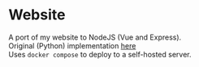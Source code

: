 # Website

A port of my website to NodeJS (Vue and Express).\
Original (Python) implementation [here](https://github.com/squi-ddy/website)\
Uses ```docker compose``` to deploy to a self-hosted server.
